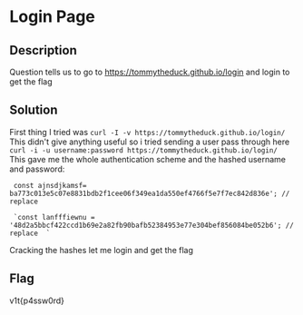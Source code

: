 # Login Page

## Description
Question tells us to go to https://tommytheduck.github.io/login and login to get the flag

## Solution
First thing I tried was `curl -I -v https://tommytheduck.github.io/login/`  
This didn't give anything useful so i tried sending a user pass through here  
`curl -i -u username:password https://tommytheduck.github.io/login/`  
This gave me the whole authentication scheme and the hashed username and password:  

`  const ajnsdjkamsf= ba773c013e5c07e8831bdb2f1cee06f349ea1da550ef4766f5e7f7ec842d836e'; // replace   
`  

     `const lanfffiewnu = '48d2a5bbcf422ccd1b69e2a82fb90bafb52384953e77e304bef856084be052b6'; // replace  `  
      
Cracking the hashes let me login and get the flag

## Flag
v1t{p4ssw0rd}
